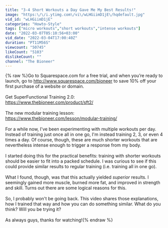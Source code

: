 ```yaml
---
title: "3-4 Short Workouts a Day Gave Me My Best Results!"
image: "https:\/\/i.ytimg.com\/vi\/wLHGiimD1jE\/hqdefault.jpg"
vid_id: "wLHGiimD1jE"
categories: "Howto-Style"
tags: ["micro workouts","short workouts","intense workouts"]
date: "2022-03-07T05:10:56+03:00"
vid_date: "2022-03-04T17:00:40Z"
duration: "PT11M56S"
viewcount: "50745"
likeCount: "5103"
dislikeCount: ""
channel: "The Bioneer"
---
```

{% raw %}Go to Squarespace.com for a free trial, and when you’re ready to launch, go to <a rel="nofollow" target="blank" href="http://www.squarespace.com/bioneer">http://www.squarespace.com/bioneer</a> to save 10% off your first purchase of a website or domain.<br /><br />Get SuperFunctional Training 2.0: <a rel="nofollow" target="blank" href="https://www.thebioneer.com/product/sft2/">https://www.thebioneer.com/product/sft2/</a><br /><br />The new modular training lesson: <a rel="nofollow" target="blank" href="https://www.thebioneer.com/lesson/modular-training/">https://www.thebioneer.com/lesson/modular-training/</a><br /><br />For a while now, I've been experimenting with multiple workouts per day. Instead of training just once all in one go, I'm instead training 2, 3, or even 4 times a day. Of course, though, these are much shorter workouts that are nevertheless intense enough to trigger a response from my body.<br /><br />I started doing this for the practical benefits: training with shorter workouts should be easier to fit into a packed schedule. I was curious to see if this could provide similar results to regular training (i.e. training all in one go).<br /><br />What I found, though, was that this actually yielded *superior* results. I seemingly gained more muscle, burned more fat, and improved in strength and skill. Turns out there are some logical reasons for this.<br /><br />So, I probably won't be going back. This video shares those explanations, how I trained that way and how you can do something similar. What do you think? Will you be trying it?<br /><br />As always guys, thanks for watching!{% endraw %}
